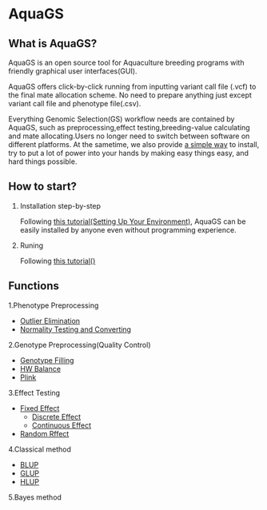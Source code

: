 # AquaGS
## What is AquaGS?
AquaGS is an open source tool for Aquaculture breeding programs with friendly graphical user interfaces(GUI).

AquaGS offers click-by-click running from inputting variant call file (.vcf) to the final mate allocation scheme. No need to prepare anything just except variant call file and phenotype file(.csv).

Everything Genomic Selection(GS) workflow needs are contained by AquaGS, such as preprocessing,effect testing,breeding-value calculating and mate allocating.Users no longer need to switch between software on different platforms. At the sametime, we also provide [a simple way](./Md/Setting_Up_Your_Environment.md) to install, try to put a lot of power into your hands by making easy things easy, and hard things possible. 

## How to start?
1. Installation step-by-step 
   
   Following [this tutorial(Setting Up Your Environment)](./Md/Setting_Up_Your_Environment.md), AquaGS can be easily installed by anyone even without programming experience.

2. Runing

    Following [this tutorial()]()
## Functions 
1.Phenotype Preprocessing
  - [Outlier Elimination](./MD/Outlier_elimination.md)
  - [Normality Testing and Converting](./MD/Normality.md)

2.Genotype Preprocessing(Quality Control)
  - [Genotype Filling]()
  - [HW Balance]()
  - [Plink]()

3.Effect Testing
  - [Fixed Effect]()
    - [Discrete Effect]()
    - [Continuous Effect]()
  - [Random Rffect]()

4.Classical method
- [BLUP]()
- [GLUP]()
- [HLUP]()
  
5.Bayes method





